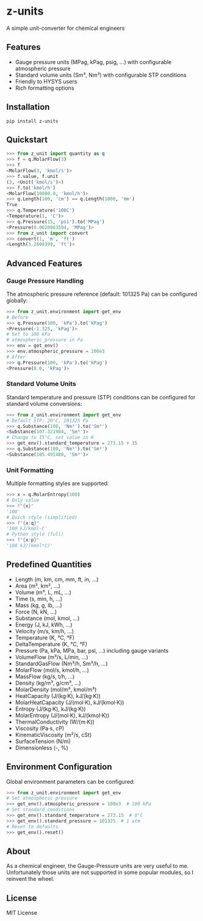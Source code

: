# z-units

A simple unit-converter for chemical engineers

## Features

* Gauge pressure units (MPag, kPag, psig, ...) with configurable atmospheric pressure
* Standard volume units (Sm³, Nm³) with configurable STP conditions
* Friendly to HYSYS users
* Rich formatting options

## Installation

```shell
pip install z-units
```

## Quickstart

```python
>>> from z_unit import quantity as q
>>> f = q.MolarFlow(3)
>>> f
<MolarFlow(3, 'kmol/s')>
>>> f.value, f.unit
(3, <Unit('kmol/s')>)
>>> f.to('kmol/h')
<MolarFlow(10800.0, 'kmol/h')>
>>> q.Length(100, 'cm') == q.Length(1000, 'mm')
True
>>> q.Temperature('100C')
<Temperature(1, 'C')>
>>> q.Pressure(15, 'psi').to('MPag')
<Pressure(0.0020963594, 'MPag')>
>>> from z_unit import convert
>>> convert(1, 'm', 'ft')
<Length(3.2808399, 'ft')>
```

## Advanced Features

### Gauge Pressure Handling

The atmospheric pressure reference (default: 101325 Pa) can be configured globally:

```python
>>> from z_unit.environment import get_env
# Before
>>> q.Pressure(100, 'kPa').to('kPag')
<Pressure(-1.325, 'kPag')>
# Set to 100 kPa
# atmospheric_pressure in Pa
>>> env = get_env()
>>> env.atmospheric_pressure = 100e3
# After
>>> q.Pressure(100, 'kPa').to('kPag')
<Pressure(0.0, 'kPag')>
```

### Standard Volume Units

Standard temperature and pressure (STP) conditions can be configured for standard volume conversions:

```python
>>> from z_unit.environment import get_env
# Default STP: 20°C, 101325 Pa
>>> q.Substance(100, 'Nm³').to('Sm³')
<Substance(107.321984, 'Sm³')>
# Change to 15°C, set value in K
>>> get_env().standard_temperature = 273.15 + 15
>>> q.Substance(100, 'Nm³').to('Sm³')
<Substance(105.491488, 'Sm³')>
```

### Unit Formatting

Multiple formatting styles are supported:

```python
>>> x = q.MolarEntropy(100)
# Only value
>>> f"{x}"
'100'
# Quick style (simplified)
>>> f"{x:q}"
'100 kJ/kmol-C'
# Python style (full)
>>> f"{x:p}"
'100 kJ/(kmol*C)'
```

## Predefined Quantities

* Length (m, km, cm, mm, ft, in, ...)
* Area (m², km², ...)
* Volume (m³, L, mL, ...)
* Time (s, min, h, ...)
* Mass (kg, g, lb, ...)
* Force (N, kN, ...)
* Substance (mol, kmol, ...)
* Energy (J, kJ, kWh, ...)
* Velocity (m/s, km/h, ...)
* Temperature (K, °C, °F)
* DeltaTemperature (K, °C, °F)
* Pressure (Pa, kPa, MPa, bar, psi, ...) including gauge variants
* VolumeFlow (m³/s, L/min, ...)
* StandardGasFlow (Nm³/h, Sm³/h, ...)
* MolarFlow (mol/s, kmol/h, ...)
* MassFlow (kg/s, t/h, ...)
* Density (kg/m³, g/cm³, ...)
* MolarDensity (mol/m³, kmol/m³)
* HeatCapacity (J/(kg·K), kJ/(kg·K))
* MolarHeatCapacity (J/(mol·K), kJ/(kmol·K))
* Entropy (J/(kg·K), kJ/(kg·K))
* MolarEntropy (J/(mol·K), kJ/(kmol·K))
* ThermalConductivity (W/(m·K))
* Viscosity (Pa·s, cP)
* KinematicViscosity (m²/s, cSt)
* SurfaceTension (N/m)
* Dimensionless (-, %)

## Environment Configuration

Global environment parameters can be configured:

```python
>>> from z_unit.environment import get_env
# Set atmospheric pressure
>>> get_env().atmospheric_pressure = 100e3  # 100 kPa
# Set standard conditions
>>> get_env().standard_temperature = 273.15  # 0°C
>>> get_env().standard_pressure = 101325  # 1 atm
# Reset to defaults
>>> get_env().reset()
```

## About

As a chemical engineer, the Gauge-Pressure units are very useful to me. Unfortunately 
those units are not supported in some popular modules, so I reinvent the wheel.

## License

MIT License
